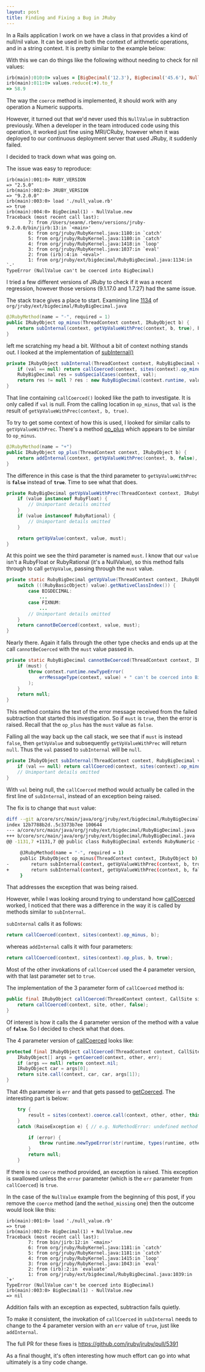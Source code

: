 ```yaml
---
layout: post
title: Finding and Fixing a Bug in JRuby
---
```


In a Rails application I work on we have a class in that provides a kind of null/nil value. It can be used in both the context of arithmetic operations, and in a string context. It is pretty similar to the example below:

<script src="https://gist.github.com/seandmccarthy/a0e771e6fa4f7e3c3a6efe2a67c4099f.js"></script>

With this we can do things like the following without needing to check for nil values:

```ruby
irb(main):010:0> values = [BigDecimal('12.3'), BigDecimal('45.6'), NullValue.new]
irb(main):011:0> values.reduce(:+).to_f
=> 58.9
```

The way the `coerce` method is implemented, it should work with any operation a Numeric supports.

However, it turned out that we'd never used this `NullValue` in subtraction previously. When a developer in the team introduced code using this operation, it worked just fine using MRI/CRuby, however when it was deployed to our continuous deployment server that used JRuby, it suddenly failed.

I decided to track down what was going on.

The issue was easy to reproduce:

```
irb(main):001:0> RUBY_VERSION
=> "2.5.0"
irb(main):002:0> JRUBY_VERSION
=> "9.2.0.0"
irb(main):003:0> load './null_value.rb'
=> true
irb(main):004:0> BigDecimal(1) - NullValue.new
Traceback (most recent call last):
        7: from /Users/seanm/.rbenv/versions/jruby-9.2.0.0/bin/jirb:13:in `<main>'
        6: from org/jruby/RubyKernel.java:1180:in `catch'
        5: from org/jruby/RubyKernel.java:1180:in `catch'
        4: from org/jruby/RubyKernel.java:1418:in `loop'
        3: from org/jruby/RubyKernel.java:1037:in `eval'
        2: from (irb):4:in `<eval>'
        1: from org/jruby/ext/bigdecimal/RubyBigDecimal.java:1134:in `-'
TypeError (NullValue can't be coerced into BigDecimal)
```

I tried a few different versions of JRuby to check if it was a recent regression, however those versions (9.1.17.0 and 1.7.27) had the same issue.

The stack trace gives a place to start. Examining line [1134](https://github.com/jruby/jruby/blob/4e8bb2666a7257f0f5986800f96bb88efdd6acbd/core/src/main/java/org/jruby/ext/bigdecimal/RubyBigDecimal.java#L1134) of `org/jruby/ext/bigdecimal/RubyBigDecimal.java`

```java
@JRubyMethod(name = "-", required = 1)
public IRubyObject op_minus(ThreadContext context, IRubyObject b) {
    return subInternal(context, getVpValueWithPrec(context, b, true), b, 0);
}
```

left me scratching my head a bit. Without a bit of context nothing stands out. I looked at the implementation of [subInternal()](https://github.com/jruby/jruby/blob/4e8bb2666a7257f0f5986800f96bb88efdd6acbd/core/src/main/java/org/jruby/ext/bigdecimal/RubyBigDecimal.java#L1152-L1155)

```java
private IRubyObject subInternal(ThreadContext context, RubyBigDecimal val, IRubyObject b, int prec) {
    if (val == null) return callCoerced(context, sites(context).op_minus, b);
    RubyBigDecimal res = subSpecialCases(context, val);
    return res != null ? res : new RubyBigDecimal(context.runtime, value.subtract(val.value)).setResult(prec);
}
```

That line containing `callCoerced()` looked like the path to investigate. It is only called if `val` is null. From the calling location in `op_minus`, that `val` is the result of `getVpValueWithPrec(context, b, true)`.

To try to get some context of how this is used, I looked for similar calls to `getVpValueWithPrec`. There's a method [op_plus](https://github.com/jruby/jruby/blob/f7ef0fb0ef6a4fcc178facb9f25595ed8be4cad3/core/src/main/java/org/jruby/ext/bigdecimal/RubyBigDecimal.java#L1038) which appears to be similar to `op_minus`.

```java
@JRubyMethod(name = "+")
public IRubyObject op_plus(ThreadContext context, IRubyObject b) {
    return addInternal(context, getVpValueWithPrec(context, b, false), b, vpPrecLimit(context.runtime));
}
```

The difference in this case is that the third parameter to `getVpValueWithPrec` is **`false`** instead of **`true`**. Time to see what that does.

```java
private RubyBigDecimal getVpValueWithPrec(ThreadContext context, IRubyObject value, boolean must) {
    if (value instanceof RubyFloat) {
        // Unimportant details omitted
    }
    if (value instanceof RubyRational) {
        // Unimportant details omitted
    }

    return getVpValue(context, value, must);
}
```

At this point we see the third parameter is named `must`.  I know that our `value` isn't a RubyFloat or RubyRational (it's a NullValue), so this method falls through to call `getVpValue`, passing through the `must` value.

```java
private static RubyBigDecimal getVpValue(ThreadContext context, IRubyObject value, boolean must) {
    switch (((RubyBasicObject) value).getNativeClassIndex()) {
        case BIGDECIMAL:
            ...
        case FIXNUM:
            ...
        // Unimportant details omitted
    }
    return cannotBeCoerced(context, value, must);
}
```

Nearly there. Again it falls through the other type checks and ends up at the call `cannotBeCoerced` with the `must` value passed in.

```java
private static RubyBigDecimal cannotBeCoerced(ThreadContext context, IRubyObject value, boolean must) {
    if (must) {
        throw context.runtime.newTypeError(
            errMessageType(context, value) + " can't be coerced into BigDecimal"
        );
    }
    return null;
}
```

This method contains the text of the error message received from the failed subtraction that started this investigation. So if `must` is `true`, then the error is raised. Recall that the `op_plus` has the `must` value as `false`. 

Falling all the way back up the call stack, we see that if `must` is instead `false`, then `getVpValue` and subsequently `getVpValueWithPrec` will return `null`. Thus the `val` passed to `subInternal` will be `null`. 

```java
private IRubyObject subInternal(ThreadContext context, RubyBigDecimal val, IRubyObject b, int prec) {
    if (val == null) return callCoerced(context, sites(context).op_minus, b);
    // Unimportant details omitted
}
```

With `val` being null, the `callCoerced` method would actually be called in the first line of `subInternal`, instead of an exception being raised.

The fix is to change that `must` value:

```bash
diff --git a/core/src/main/java/org/jruby/ext/bigdecimal/RubyBigDecimal.java b/core/src/main/java/org/jruby/ext/bigdecimal/RubyBigDecimal.java
index 12b7788b2d..5c3373b7ee 100644
--- a/core/src/main/java/org/jruby/ext/bigdecimal/RubyBigDecimal.java
+++ b/core/src/main/java/org/jruby/ext/bigdecimal/RubyBigDecimal.java
@@ -1131,7 +1131,7 @@ public class RubyBigDecimal extends RubyNumeric {

     @JRubyMethod(name = "-", required = 1)
     public IRubyObject op_minus(ThreadContext context, IRubyObject b) {
-        return subInternal(context, getVpValueWithPrec(context, b, true), b, 0);
+        return subInternal(context, getVpValueWithPrec(context, b, false), b, 0);
     }
```

That addresses the exception that was being raised.

However, while I was looking around trying to understand how [callCoerced](https://github.com/jruby/jruby/blob/4e8bb2666a7257f0f5986800f96bb88efdd6acbd/core/src/main/java/org/jruby/RubyNumeric.java#L460) worked, I noticed that there was a difference in the way it is called by methods similar to `subInternal`.

`subInternal` calls it as follows:

```java
return callCoerced(context, sites(context).op_minus, b);
```

whereas `addInternal` calls it with four parameters:

```java
return callCoerced(context, sites(context).op_plus, b, true);
```

Most of the other invokations of `callCoerced` used the 4 parameter version, with that last parameter set to `true`.

The implementation of the 3 parameter form of `callCoerced` method is:

```java
public final IRubyObject callCoerced(ThreadContext context, CallSite site, IRubyObject other) {
    return callCoerced(context, site, other, false);
}
```

Of interest is how it calls the 4 parameter version of the method with a value of **`false`**. So I decided to check what that does.

The 4 parameter version of [callCoerced](https://github.com/jruby/jruby/blob/4e8bb2666a7257f0f5986800f96bb88efdd6acbd/core/src/main/java/org/jruby/RubyNumeric.java#L464-L469) looks like:

```java
protected final IRubyObject callCoerced(ThreadContext context, CallSite site, IRubyObject other, boolean err) {
    IRubyObject[] args = getCoerced(context, other, err);
    if (args == null) return context.nil;
    IRubyObject car = args[0];
    return site.call(context, car, car, args[1]);
}
```

That 4th parameter is `err` and that gets passed to [getCoerced](https://github.com/jruby/jruby/blob/4e8bb2666a7257f0f5986800f96bb88efdd6acbd/core/src/main/java/org/jruby/RubyNumeric.java#L435-L452). The interesting part is below:

```java
    try {
        result = sites(context).coerce.call(context, other, other, this);
    }
    catch (RaiseException e) { // e.g. NoMethodError: undefined method `coerce'

        if (error) {
            throw runtime.newTypeError(str(runtime, types(runtime, other.getMetaClass()), " can't be coerced into ", types(runtime, getMetaClass())));
        }
        return null;
    }
```

If there is no `coerce` method provided, an exception is raised. This exception is swallowed unless the `error` parameter (which is the `err` parameter from `callCoerced`) is `true`.

In the case of the `NullValue` example from the beginning of this post, if you remove the `coerce` method (and the `method_missing` one) then the outcome would look like this:

```
irb(main):001:0> load './null_value.rb'
=> true
irb(main):002:0> BigDecimal(1) + NullValue.new
Traceback (most recent call last):
        7: from bin/jirb:12:in `<main>'
        6: from org/jruby/RubyKernel.java:1181:in `catch'
        5: from org/jruby/RubyKernel.java:1181:in `catch'
        4: from org/jruby/RubyKernel.java:1415:in `loop'
        3: from org/jruby/RubyKernel.java:1043:in `eval'
        2: from (irb):2:in `evaluate'
        1: from org/jruby/ext/bigdecimal/RubyBigDecimal.java:1039:in `+'
TypeError (NullValue can't be coerced into BigDecimal)
irb(main):003:0> BigDecimal(1) - NullValue.new
=> nil
```

Addition fails with an exception as expected, subtraction fails quietly.

To make it consistent, the invokation of `callCoerced` in `subInternal` needs to change to the 4 parameter version with an `err` value of `true`, just like `addInternal`.

The full PR for these fixes is https://github.com/jruby/jruby/pull/5391

As a final thought, it's often interesting how much effort can go into what ultimately is a tiny code change.
